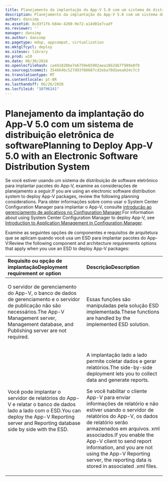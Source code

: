 ```yaml
---
title: Planejamento da implantação do App-V 5.0 com um sistema de distribuição eletrônica de software
description: Planejamento da implantação do App-V 5.0 com um sistema de distribuição eletrônica de software
author: dansimp
ms.assetid: 8cd3f1fb-b84e-4260-9e72-a14d01e7cadf
ms.reviewer: ''
manager: dansimp
ms.author: dansimp
ms.pagetype: mdop, appcompat, virtualization
ms.mktglfcycl: deploy
ms.sitesec: library
ms.prod: w10
ms.date: 08/30/2016
ms.openlocfilehash: ca441820be7e6759e65902aea18b2db7f989e8f0
ms.sourcegitcommit: 354664bc527d93f80687cd2eba70d1eea024c7c3
ms.translationtype: MT
ms.contentlocale: pt-BR
ms.lasthandoff: 06/26/2020
ms.locfileid: "10796241"
---
```

# <span data-ttu-id="4a95b-103">Planejamento da implantação do App-V 5.0 com um sistema de distribuição eletrônica de software</span><span class="sxs-lookup"><span data-stu-id="4a95b-103">Planning to Deploy App-V 5.0 with an Electronic Software Distribution System</span></span>


<span data-ttu-id="4a95b-104">Se você estiver usando um sistema de distribuição de software eletrônico para implantar pacotes do App-V, examine as considerações de planejamento a seguir.</span><span class="sxs-lookup"><span data-stu-id="4a95b-104">If you are using an electronic software distribution system to deploy App-V packages, review the following planning considerations.</span></span> <span data-ttu-id="4a95b-105">Para obter informações sobre como usar o System Center Configuration Manager para implantar o App-V, consulte [introdução ao gerenciamento de aplicativos no Configuration Manager](https://go.microsoft.com/fwlink/?LinkId=281816).</span><span class="sxs-lookup"><span data-stu-id="4a95b-105">For information about using System Center Configuration Manager to deploy App-V, see [Introduction to Application Management in Configuration Manager](https://go.microsoft.com/fwlink/?LinkId=281816).</span></span>

<span data-ttu-id="4a95b-106">Examine as seguintes opções de componentes e requisitos de arquitetura que se aplicam quando você usa um ESD para implantar pacotes do App-V:</span><span class="sxs-lookup"><span data-stu-id="4a95b-106">Review the following component and architecture requirements options that apply when you use an ESD to deploy App-V packages:</span></span>

<table>
<colgroup>
<col width="50%" />
<col width="50%" />
</colgroup>
<thead>
<tr class="header">
<th align="left"><span data-ttu-id="4a95b-107">Requisito ou opção de implantação</span><span class="sxs-lookup"><span data-stu-id="4a95b-107">Deployment requirement or option</span></span></th>
<th align="left"><span data-ttu-id="4a95b-108">Descrição</span><span class="sxs-lookup"><span data-stu-id="4a95b-108">Description</span></span></th>
</tr>
</thead>
<tbody>
<tr class="odd">
<td align="left"><p><span data-ttu-id="4a95b-109">O servidor de gerenciamento do App-V, o banco de dados de gerenciamento e o servidor de publicação não são necessários.</span><span class="sxs-lookup"><span data-stu-id="4a95b-109">The App-V Management server, Management database, and Publishing server are not required.</span></span></p></td>
<td align="left"><p><span data-ttu-id="4a95b-110">Essas funções são manipuladas pela solução ESD implementada.</span><span class="sxs-lookup"><span data-stu-id="4a95b-110">These functions are handled by the implemented ESD solution.</span></span></p></td>
</tr>
<tr class="even">
<td align="left"><p><span data-ttu-id="4a95b-111">Você pode implantar o servidor de relatórios do App-V e relatar o banco de dados lado a lado com o ESD.</span><span class="sxs-lookup"><span data-stu-id="4a95b-111">You can deploy the App-V Reporting server and Reporting database side by side with the ESD.</span></span></p></td>
<td align="left"><p><span data-ttu-id="4a95b-112">A implantação lado a lado permite coletar dados e gerar relatórios.</span><span class="sxs-lookup"><span data-stu-id="4a95b-112">The side-by-side deployment lets you to collect data and generate reports.</span></span></p>
<p><span data-ttu-id="4a95b-113">Se você habilitar o cliente App-V para enviar informações de relatório e não estiver usando o servidor de relatórios do App-V, os dados de relatório serão armazenados em arquivos. xml associados.</span><span class="sxs-lookup"><span data-stu-id="4a95b-113">If you enable the App-V client to send report information, and you are not using the App-V Reporting server, the reporting data is stored in associated .xml files.</span></span></p></td>
</tr>
</tbody>
</table>

 






 

 





